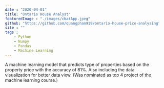 ```yaml
---
date : "2020-04-01"
title: "Ontario House Analyst"
featuredImage : "./images/chatApp.jpeg"
github: "https://github.com/quangpham919/ontario-house-price-analysing"
site : "" 
tags : 
    - Python 
    - Numpy
    - Pandas
    - Machine Learning
---
```


A machine learning model that predicts type of properties based on the property price with the accuracy of 81%. Also including the data visualization for better data view. (Was nominated as top 4 project of the machine learning course.) 
